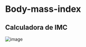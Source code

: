 # Body-mass-index
## Calculadora de IMC

![image](https://user-images.githubusercontent.com/87550603/218629893-983ab418-a932-4666-9cf3-3c096ae0fe99.png)

